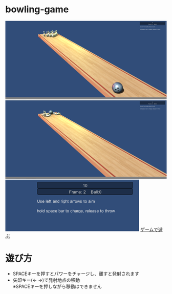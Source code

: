 # bowling-game

![ゲーム画面1](./docs/images/ボーリング.PNG)
![ゲーム画面2](./docs/images/ボーリング2.PNG)
![スコア](./docs/images/ボーリング3.PNG)
<a href="./bowling-game/" target="_blank">ゲームで遊ぶ
</a>

# 遊び方
- SPACEキーを押すとパワーをチャージし、離すと発射されます
- 矢印キー(← →)で発射地点の移動  
※SPACEキーを押しながら移動はできません
